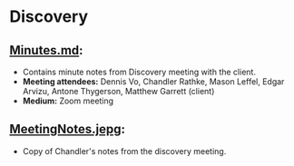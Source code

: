 # Discovery

## [Minutes.md](https://github.com/ChanRathke/PortfolioSentinel/blob/master/Discovery/Minutes.md):

- Contains minute notes from Discovery meeting with the client.
- **Meeting attendees:** Dennis Vo, Chandler Rathke, Mason Leffel, Edgar Arvizu, Antone Thygerson, Matthew Garrett (client)
- **Medium:** Zoom meeting


## [MeetingNotes.jepg](https://github.com/ChanRathke/PortfolioSentinel/blob/master/Discovery/MeetingNotes.jpeg):
- Copy of Chandler's notes from the discovery meeting.



